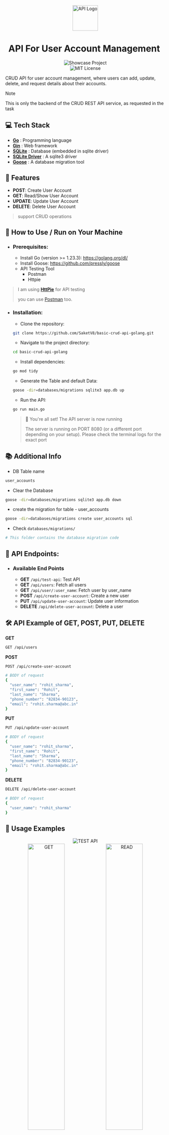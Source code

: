 <div align="center">
  <img src="./images/api_logo.png" alt="API Logo" width="80" height="80"/>
</div>

<h1 align="center">API For User Account Management </h1>

<div align="center">
<img src="https://img.shields.io/badge/Showcase%20Project%20-for%20GeeksforGeeks%20ABESEC-87ed95?style=for-the-badge" alt="Showcase Project">
<br>
<img src="https://img.shields.io/badge/License-MIT-ed8796.svg?style=for-the-badge" alt="MIT License">
</div>

CRUD API for user account management, where users can add, update, delete, and request details about their accounts.

> [!NOTE]
>
> This is only the backend of the CRUD REST API service, as requested in the task

## :computer: Tech Stack
- [**Go**](https://go.dev/) : Programming language
- [**Gin**](https://github.com/gin-gonic/gin) : Web framework
- [**SQLite**]() : Database (embedded in sqlite driver)
- [**SQLite Driver**](https://github.com/mattn/go-sqlite3) : A sqlite3 driver
- [**Goose**](https://github.com/pressly/goose) : A database migration tool

## :star2: Features
- **POST**: Create User Account
- **GET**: Read/Show User Account
- **UPDATE**: Update User Account
- **DELETE**: Delete User Account

> support CRUD operations


## :book: How to Use / Run on Your Machine

- ### Prerequisites:
    - Install Go (version >= 1.23.3): https://golang.org/dl/
    - Install Goose: https://github.com/pressly/goose
    - API Testing Tool
      - Postman
      - Httpie

> I am using [**HttPie**](https://httpie.io/download) for API testing
>
> you can use [Postman](https://www.postman.com/downloads/) too.

- ### Installation:

    - Clone the repository:
    ```sh
    git clone https://github.com/SaketV8/basic-crud-api-golang.git
    ```
    
    - Navigate to the project directory:
    ```sh
    cd basic-crud-api-golang
    ```

    - Install dependencies:
    ```sh
    go mod tidy
    ```
    - Generate the Table and default Data:
    ```sh
    goose -dir=databases/migrations sqlite3 app.db up
    ```

    - Run the API:
    ```sh
    go run main.go
    ```
    > :rocket: You're all set! The API server is now running
    >
    > The server is running on PORT 8080 (or a different port depending on your setup).
    > Please check the terminal logs for the exact port

## :books: Additional Info
- DB Table name
```sh
user_accounts
```
- Clear the Database
```sh
goose -dir=databases/migrations sqlite3 app.db down
```
- create the migration for table - user_accounts 
```sh
goose -dir=databases/migrations create user_accounts sql
```
- Check `databases/migrations/`
```sh
# This folder contains the database migration code
```

## :electric_plug: API Endpoints:

- ### Available End Points
    - **GET** `/api/test-api`: Test API
    - **GET** `/api/users`: Fetch all users
    - **GET** `/api/user/:user_name`: Fetch user by user_name
    - **POST** `/api/create-user-account`: Create a new user
    - **PUT** `/api/update-user-account`: Update user information
    - **DELETE** `/api/delete-user-account`: Delete a user

## :hammer_and_wrench: API Example of GET, POST, PUT, DELETE

**GET**
```sh
GET /api/users
```

**POST**
```sh
POST /api/create-user-account

# BODY of request
{
  "user_name": "rohit_sharma",
  "first_name": "Rohit",
  "last_name": "Sharma",
  "phone_number": "82834-90123",
  "email": "rohit.sharma@abc.in"
}
```

**PUT**
```sh
PUT /api/update-user-account

# BODY of request
{
  "user_name": "rohit_sharma",
  "first_name": "Rohit",
  "last_name": "Sharma",
  "phone_number": "82834-90123",
  "email": "rohit.sharma@abc.in"
}
```

**DELETE**
```sh
DELETE /api/delete-user-account

# BODY of request
{
  "user_name": "rohit_sharma"
}
```

## :jigsaw: Usage Examples

<div align="center">
    <img src="./images/rest-api-test.png" alt="TEST API">
</div>

<div align="center">
    <img src="./images/rest-api-get-all.png" alt="GET" style="width: 48%;">
    <img src="./images/rest-api-create.png" alt="READ" style="width: 48%;">
</div>

<div align="center">
    <img src="./images/rest-api-update.png" alt="PUT" style="width: 48%;">
    <img src="./images/rest-api-delete.png" alt="DELETE" style="width: 48%;">
</div>


## :seedling: Todo / Future Improvements
- [x] Show All User Account
- [x] Show User Account by UserName
- [x] Add User Account
- [x] Delete User Account
- [x] Update User Account
- [ ] Optimize the code and use best practice (in progress)
- [ ] Code Refactoring
- [ ] Add Auth
- [ ] Usequery param to return only few rows of data


## :compass: About
This project was created as a task for the backend department recruitment process at ABES GeeksforGeeks

![Selection Status](https://img.shields.io/badge/Selection%20Status%20-PENDING-daed87?style=for-the-badge)

<!-- <img src="https://img.shields.io/badge/Selection%20Status%20-PENDING-daed87?style=for-the-badge" alt="Showcase Project"> -->

![About Author](https://img.shields.io/badge/Created%20by-%20Saket%20Maurya-f5a97f?style=for-the-badge)

## :label: Attribution

API icon created by Freepik - [Flaticon](https://www.flaticon.com/free-icons/api)

--- 

### License

```
MIT License

Copyright (c) 2024 Saket Maurya

Permission is hereby granted, free of charge, to any person obtaining a copy
of this software and associated documentation files (the "Software"), to deal
in the Software without restriction, including without limitation the rights
to use, copy, modify, merge, publish, distribute, sublicense, and/or sell
copies of the Software, and to permit persons to whom the Software is
furnished to do so, subject to the following conditions:

The above copyright notice and this permission notice shall be included in all
copies or substantial portions of the Software.

THE SOFTWARE IS PROVIDED "AS IS", WITHOUT WARRANTY OF ANY KIND, EXPRESS OR
IMPLIED, INCLUDING BUT NOT LIMITED TO THE WARRANTIES OF MERCHANTABILITY,
FITNESS FOR A PARTICULAR PURPOSE AND NONINFRINGEMENT. IN NO EVENT SHALL THE
AUTHORS OR COPYRIGHT HOLDERS BE LIABLE FOR ANY CLAIM, DAMAGES OR OTHER
LIABILITY, WHETHER IN AN ACTION OF CONTRACT, TORT OR OTHERWISE, ARISING FROM,
OUT OF OR IN CONNECTION WITH THE SOFTWARE OR THE USE OR OTHER DEALINGS IN THE
SOFTWARE.
```